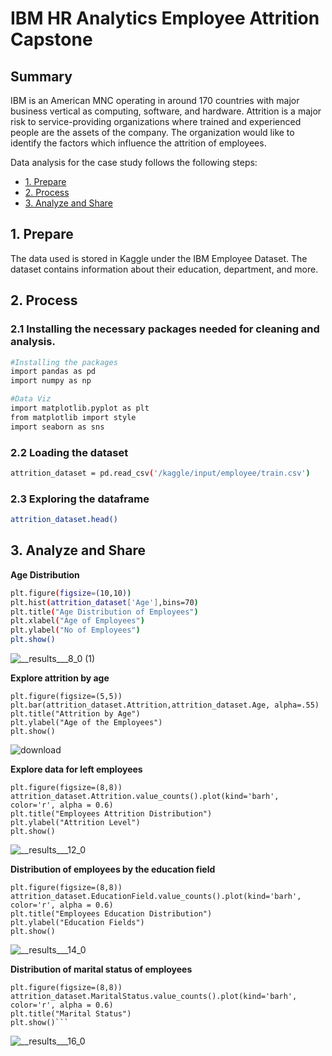 # IBM HR Analytics Employee Attrition Capstone

## Summary

IBM is an American MNC operating in around 170 countries with major business vertical as computing, software, and hardware. Attrition is a major risk to service-providing organizations where trained and experienced people are the assets of the company. The organization would like to identify the factors which influence the attrition of employees.

Data analysis for the case study follows the following steps:

* [1. Prepare](#1-prepare)
* [2. Process](#2-process)
* [3. Analyze and Share](#3-analyze-and-share)

## 1. Prepare
The data used is stored in Kaggle under the IBM Employee Dataset. The dataset contains information about their education, department, and more.

## 2. Process

### 2.1 Installing the necessary packages needed for cleaning and analysis.

```bash
#Installing the packages
import pandas as pd
import numpy as np

#Data Viz
import matplotlib.pyplot as plt
from matplotlib import style
import seaborn as sns
```

### 2.2 Loading the dataset
```bash
attrition_dataset = pd.read_csv('/kaggle/input/employee/train.csv')
```

### 2.3 Exploring the dataframe
```bash
attrition_dataset.head() 
  ```

 ## 3. Analyze and Share
  **Age Distribution**

```bash
plt.figure(figsize=(10,10))
plt.hist(attrition_dataset['Age'],bins=70)
plt.title("Age Distribution of Employees")
plt.xlabel("Age of Employees")
plt.ylabel("No of Employees")
plt.show()
  ```
  ![__results___8_0 (1)](https://user-images.githubusercontent.com/116041695/215379406-97e986c1-113f-4fc9-be0e-5efc96b8a597.png)

 **Explore attrition by age**
```
plt.figure(figsize=(5,5))
plt.bar(attrition_dataset.Attrition,attrition_dataset.Age, alpha=.55)
plt.title("Attrition by Age")
plt.ylabel("Age of the Employees")
plt.show()  
```
![download](https://user-images.githubusercontent.com/116041695/215382886-28d156c1-10b8-42fc-88d0-a0d319f89204.png)

**Explore data for left employees**

```
plt.figure(figsize=(8,8))
attrition_dataset.Attrition.value_counts().plot(kind='barh', color='r', alpha = 0.6)
plt.title("Employees Attrition Distribution")
plt.ylabel("Attrition Level")
plt.show()
  ```
![__results___12_0](https://user-images.githubusercontent.com/116041695/215379501-029e3c96-482a-481b-a1c1-69bbc9f90f9b.png)

**Distribution of employees by the education field**
```
plt.figure(figsize=(8,8))
attrition_dataset.EducationField.value_counts().plot(kind='barh', color='r', alpha = 0.6)
plt.title("Employees Education Distribution")
plt.ylabel("Education Fields")
plt.show()
```
![__results___14_0](https://user-images.githubusercontent.com/116041695/215379532-74933a7d-bb43-40a9-9d57-00b5f4fcd05e.png)

**Distribution of marital status of employees**

```
plt.figure(figsize=(8,8))
attrition_dataset.MaritalStatus.value_counts().plot(kind='barh', color='r', alpha = 0.6)
plt.title("Marital Status")
plt.show()```
```
![__results___16_0](https://user-images.githubusercontent.com/116041695/215379559-92e5d8aa-ab57-4abf-a255-00dce1eeccad.png)
